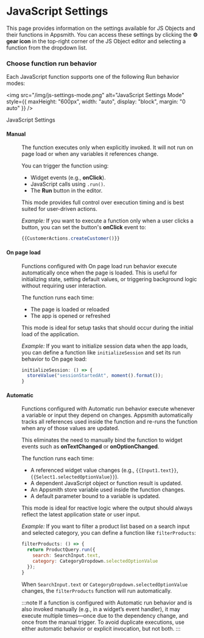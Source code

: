 # JavaScript Settings
This page provides information on the settings available for JS Objects and their functions in Appsmith. You can access these settings by clicking the **⚙️ gear icon** in the top-right corner of the JS Object editor and selecting a function from the dropdown list.

### Choose function run behavior

Each JavaScript function supports one of the following Run behavior modes:

<img
  src="/img/js-settings-mode.png"
  alt="JavaScript Settings Mode"
  style={{
    maxHeight: "600px",
    width: "auto",
    display: "block",
    margin: "0 auto"
  }}
/>
<p style={{ textAlign: "center", fontSize: "0.9rem", color: "#666" }}>
  JavaScript Settings
</p>

#### Manual

<dd>


The function executes only when explicitly invoked. It will not run on page load or when any variables it references change.

You can trigger the function using:

- Widget events (e.g., **onClick**).
- JavaScript calls using `.run()`.
- The **Run** button in the editor.

This mode provides full control over execution timing and is best suited for user-driven actions.

*Example:* If you want to execute a function only when a user clicks a button, you can set the button's **onClick** event to:

```javascript
{{CustomerActions.createCustomer()}}
```

</dd>



#### On page load

<dd>

Functions configured with On page load run behavior execute automatically once when the page is loaded. This is useful for initializing state, setting default values, or triggering background logic without requiring user interaction.

The function runs each time:

- The page is loaded or reloaded
- The app is opened or refreshed

This mode is ideal for setup tasks that should occur during the initial load of the application.

*Example:* If you want to initialize session data when the app loads, you can define a function like `initializeSession` and set its run behavior to On page load:

```js
initializeSession: () => {
  storeValue("sessionStartedAt", moment().format());
}
```

</dd>


#### Automatic

<dd>

Functions configured with Automatic run behavior execute whenever a variable or input they depend on changes. Appsmith automatically tracks all references used inside the function and re-runs the function when any of those values are updated.

This eliminates the need to manually bind the function to widget events such as **onTextChanged** or **onOptionChanged**.

The function runs each time:

- A referenced widget value changes (e.g., `{{Input1.text}}`, `{{Select1.selectedOptionValue}}`).
- A dependent JavaScript object or function result is updated.
- An Appsmith store variable used inside the function changes.
- A default parameter bound to a variable is updated.

This mode is ideal for reactive logic where the output should always reflect the latest application state or user input.

*Example:* If you want to filter a product list based on a search input and selected category, you can define a function like `filterProducts`:

```javascript
filterProducts: () => {
  return ProductQuery.run({
    search: SearchInput.text,
    category: CategoryDropdown.selectedOptionValue
  });
}
```

When `SearchInput.text` or `CategoryDropdown.selectedOptionValue` changes, the `filterProducts` function will run automatically.

:::note
If a function is configured with Automatic run behavior and is also invoked manually (e.g., in a widget’s event handler), it may execute multiple times—once due to the dependency change, and once from the manual trigger.
To avoid duplicate executions, use either automatic behavior or explicit invocation, but not both.
:::

</dd>